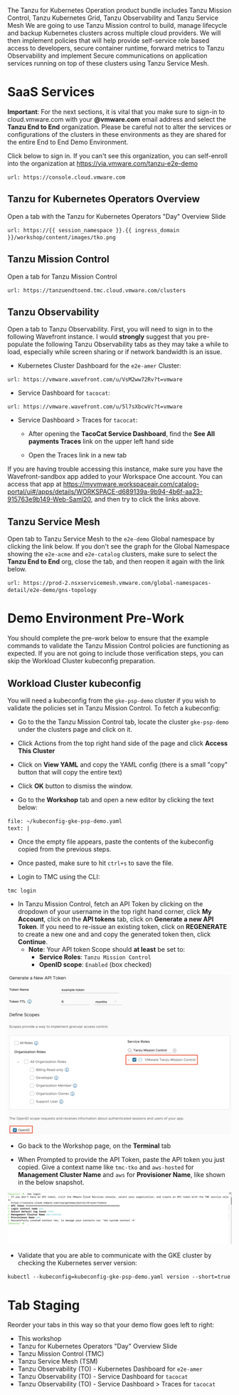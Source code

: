 The Tanzu for Kubernetes Operation product bundle includes Tanzu Mission Control, Tanzu Kubernetes Grid, Tanzu Observability and Tanzu Service Mesh
We are going to use Tanzu Mission control to build, manage lifecycle and backup Kubernetes clusters across multiple cloud providers. We will then implement policies that will help provide self-service role based access to developers, secure container runtime, forward metrics to Tanzu Observability and implement Secure communications on application services running on top of these clusters using Tanzu Service Mesh.

# SaaS Services
**Important**: For the next sections, it is vital that you  make sure to sign-in to cloud.vmware.com with your **@vmware.com** email address and select the **Tanzu End to End** organization.  Please be careful not to alter the services or configurations of the clusters in these environments as they are shared for the entire End to End Demo Environment.

Click below to sign in.  If you can't see this organization, you can self-enroll into the organization at https://via.vmware.com/tanzu-e2e-demo
```dashboard:open-url
url: https://console.cloud.vmware.com
```

## Tanzu for Kubernetes Operators Overview

Open a tab with the Tanzu for Kubernetes Operators "Day" Overview Slide
```dashboard:open-url
url: https://{{ session_namespace }}.{{ ingress_domain }}/workshop/content/images/tko.png
```

## Tanzu Mission Control

Open a tab for Tanzu Mission Control
```dashboard:open-url
url: https://tanzuendtoend.tmc.cloud.vmware.com/clusters
```

## Tanzu Observability
Open a tab to Tanzu Observability. First, you will need to sign in to the following Wavefront instance.  I would **strongly** suggest that you pre-populate the following Tanzu Observability tabs as they may take a while to load, especially while screen sharing or if network bandwidth is an issue.

- Kubernetes Cluster Dashboard for the `e2e-amer` Cluster:
```dashboard:open-url
url: https://vmware.wavefront.com/u/VsM2ww72Rv?t=vmware
```

- Service Dashboard for `tacocat`:
```dashboard:open-url
url: https://vmware.wavefront.com/u/5l7sXbcwVc?t=vmware
```

- Service Dashboard > Traces for `tacocat`:
  - After opening the **TacoCat Service Dashboard**, find the **See All payments Traces** link on the upper left hand side

  - Open the Traces link in a new tab

If you are having trouble accessing this instance, make sure you have the Wavefront-sandbox app added to your Workspace One account.  You can access that app at https://myvmware.workspaceair.com/catalog-portal/ui#/apps/details/WORKSPACE-d689139a-9b94-4b6f-aa23-915763e9b149-Web-Saml20, and then try to click the links above.

## Tanzu Service Mesh
Open tab to Tanzu Service Mesh to the `e2e-demo` Global namespace by clicking the link below.  If you don't see the graph for the Global Namespace showing the `e2e-acme` and `e2e-catalog` clusters, make sure to select the **Tanzu End to End** org, close the tab, and then reopen it again with the link below.
```dashboard:open-url
url: https://prod-2.nsxservicemesh.vmware.com/global-namespaces-detail/e2e-demo/gns-topology
```

# Demo Environment Pre-Work

You should complete the pre-work below to ensure that the example commands to validate the Tanzu Mission Control policies are functioning as expected.  If you are not going to include those verification steps, you can skip the Workload Cluster kubeconfig preparation.

## Workload Cluster kubeconfig

You will need a kubeconfig from the `gke-psp-demo` cluster if you wish to validate the policies set in Tanzu Mission Control.  To fetch a kubeconfig:

- Go to the the Tanzu Mission Control tab, locate the cluster `gke-psp-demo` under the clusters page and click on it.

- Click Actions from the top right hand side of the page and click **Access This Cluster**

- Click on **View YAML** and copy the YAML config (there is a small "copy" button that will copy the entire text)

- Click **OK** button to dismiss the window.

- Go to the **Workshop** tab and open a new editor by clicking the text below:
```editor:append-lines-to-file
file: ~/kubeconfig-gke-psp-demo.yaml
text: |
```
- Once the empty file appears, paste the contents of the kubeconfig copied from the previous steps.

- Once pasted, make sure to hit `ctrl+s` to save the file.

- Login to TMC using the CLI:
```execute
tmc login
```

- In Tanzu Mission Control, fetch an API Token by clicking on the dropdown of your username in the top right hand corner, click **My Account**, click on the **API tokens** tab, click on **Generate a new API Token**. If you need to re-issue an existing token, click on **REGENERATE** to create a new one and and copy the generated token then, click **Continue**.
  - **Note**: Your API token Scope should **at least** be set to:
    - **Service Roles**: `Tanzu Mission Control`
    - **OpenID scope**: `Enabled` (box checked)

![TMC API Token Access](images/tmc-api-token-access.png)

- Go back to the Workshop page, on the **Terminal** tab

- When Prompted to provide the API Token, paste the API token you just copied. Give a context name like `tmc-tko` and `aws-hosted` for **Management Cluster Name** and `aws` for **Provisioner Name**, like shown in the below snapshot.

![TMC Access Token](images/tmc-access-api.png)

- Validate that you are able to communicate with the GKE cluster by checking the Kubernetes server version:
```execute
kubectl --kubeconfig=kubeconfig-gke-psp-demo.yaml version --short=true
```

# Tab Staging
Reorder your tabs in this way so that your demo flow goes left to right:
- This workshop
- Tanzu for Kubernetes Operators "Day" Overview Slide
- Tanzu Mission Control (TMC)
- Tanzu Service Mesh (TSM)
- Tanzu Observability (TO) - Kubernetes Dashboard for `e2e-amer`
- Tanzu Observability (TO) - Service Dashboard for `tacocat`
- Tanzu Observability (TO) - Service Dashboard > Traces for `tacocat`
